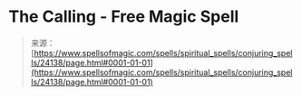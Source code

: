 <!--yml

category: 未分类

date: 2024-06-12 19:09:51

-->

# **The Calling - Free Magic Spell**

> 来源：[https://www.spellsofmagic.com/spells/spiritual_spells/conjuring_spells/24138/page.html#0001-01-01](https://www.spellsofmagic.com/spells/spiritual_spells/conjuring_spells/24138/page.html#0001-01-01)
